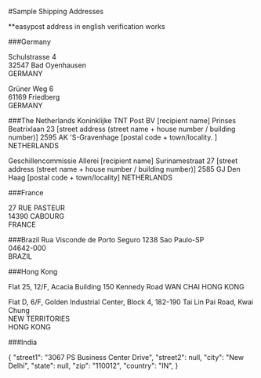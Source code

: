 #Sample Shipping Addresses

**easypost address in english verification works


###Germany
     
Schulstrasse 4           
32547 Bad Oyenhausen     
GERMANY    


Grüner Weg 6             
61169 Friedberg          
GERMANY
   
   
###The Netherlands
Koninklijke TNT Post BV   [recipient name]
Prinses Beatrixlaan 23    [street address (street name + house number / building number)]
2595 AK  'S-Gravenhage    [postal code + town/locality. ]
NETHERLANDS    
   
   
Geschillencommissie Allerei          [recipient name]
Surinamestraat 27                    [street address (street name + house number / building number)]
2585 GJ  Den Haag                    [postal code + town/locality]
NETHERLANDS   
   

###France
            
27 RUE PASTEUR        
14390 CABOURG         
FRANCE


###Brazil
Rua Visconde de Porto Seguro 1238
Sao Paulo-SP                  
04642-000                     
BRAZIL   


###Hong Kong

Flat 25, 12/F, Acacia Building
150 Kennedy Road
WAN CHAI
HONG KONG   

Flat D, 6/F, Golden Industrial Center, Block 4,
182-190 Tai Lin Pai Road,
Kwai Chung                  
NEW TERRITORIES             
HONG KONG
   

###India

{
  "street1": "3067 PS Business Center Drive",
  "street2": null,
  "city": "New Delhi",
  "state": null,
  "zip": "110012",
  "country": "IN",
}











